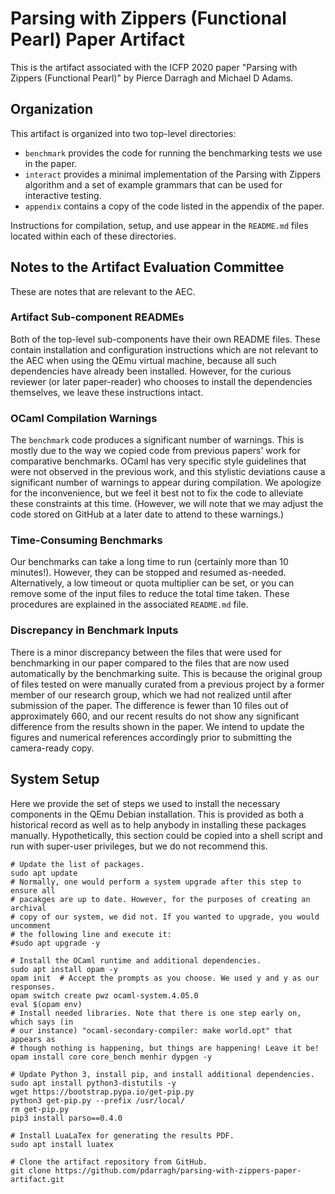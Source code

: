 # Parsing with Zippers (Functional Pearl) Paper Artifact

This is the artifact associated with the ICFP 2020 paper "Parsing with Zippers
(Functional Pearl)" by Pierce Darragh and Michael D Adams.

## Organization

This artifact is organized into two top-level directories:

  * `benchmark` provides the code for running the benchmarking tests we use in
    the paper.
  * `interact` provides a minimal implementation of the Parsing with Zippers
    algorithm and a set of example grammars that can be used for interactive
    testing.
  * `appendix` contains a copy of the code listed in the appendix of the paper.

Instructions for compilation, setup, and use appear in the `README.md` files
located within each of these directories.

## Notes to the Artifact Evaluation Committee

These are notes that are relevant to the AEC.

### Artifact Sub-component READMEs

Both of the top-level sub-components have their own README files. These contain
installation and configuration instructions which are not relevant to the AEC
when using the QEmu virtual machine, because all such dependencies have already
been installed. However, for the curious reviewer (or later paper-reader) who
chooses to install the dependencies themselves, we leave these instructions
intact.

### OCaml Compilation Warnings

The `benchmark` code produces a significant number of warnings. This is mostly
due to the way we copied code from previous papers' work for comparative
benchmarks. OCaml has very specific style guidelines that were not observed in
the previous work, and this stylistic deviations cause a significant number of
warnings to appear during compilation. We apologize for the inconvenience, but
we feel it best not to fix the code to alleviate these constraints at this time.
(However, we will note that we may adjust the code stored on GitHub at a later
date to attend to these warnings.)

### Time-Consuming Benchmarks

Our benchmarks can take a long time to run (certainly more than 10 minutes!).
However, they can be stopped and resumed as-needed. Alternatively, a low timeout
or quota multiplier can be set, or you can remove some of the input files to
reduce the total time taken. These procedures are explained in the associated
`README.md` file.

### Discrepancy in Benchmark Inputs

There is a minor discrepancy between the files that were used for benchmarking
in our paper compared to the files that are now used automatically by the
benchmarking suite. This is because the original group of files tested on were
manually curated from a previous project by a former member of our research
group, which we had not realized until after submission of the paper. The
difference is fewer than 10 files out of approximately 660, and our recent
results do not show any significant difference from the results shown in the
paper. We intend to update the figures and numerical references accordingly
prior to submitting the camera-ready copy.

## System Setup

Here we provide the set of steps we used to install the necessary components in
the QEmu Debian installation. This is provided as both a historical record as
well as to help anybody in installing these packages manually. Hypothetically,
this section could be copied into a shell script and run with super-user
privileges, but we do not recommend this.

```
# Update the list of packages.
sudo apt update
# Normally, one would perform a system upgrade after this step to ensure all
# pacakges are up to date. However, for the purposes of creating an archival
# copy of our system, we did not. If you wanted to upgrade, you would uncomment
# the following line and execute it:
#sudo apt upgrade -y

# Install the OCaml runtime and additional dependencies.
sudo apt install opam -y
opam init  # Accept the prompts as you choose. We used y and y as our responses.
opam switch create pwz ocaml-system.4.05.0
eval $(opam env)
# Install needed libraries. Note that there is one step early on, which says (in
# our instance) "ocaml-secondary-compiler: make world.opt" that appears as
# though nothing is happening, but things are happening! Leave it be!
opam install core core_bench menhir dypgen -y

# Update Python 3, install pip, and install additional dependencies.
sudo apt install python3-distutils -y
wget https://bootstrap.pypa.io/get-pip.py
python3 get-pip.py --prefix /usr/local/
rm get-pip.py
pip3 install parso==0.4.0

# Install LuaLaTex for generating the results PDF.
sudo apt install luatex

# Clone the artifact repository from GitHub.
git clone https://github.com/pdarragh/parsing-with-zippers-paper-artifact.git
```
